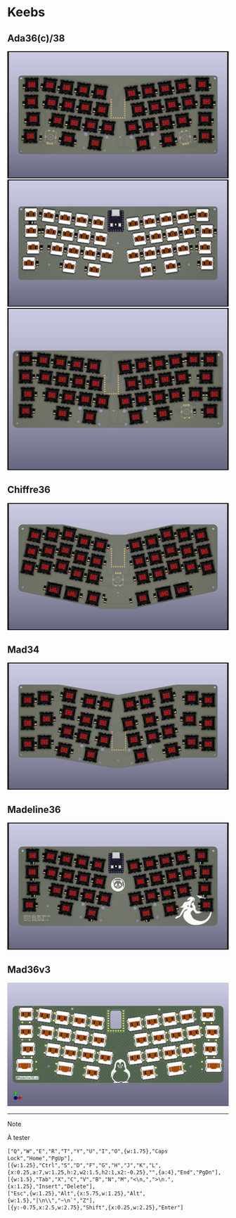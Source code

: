 # Keebs

## Ada36(c)/38

![](ada36/pcb/ada36.jpg)
![](ada36c/pcb/ada36c.png)
![](ada38/pcb/ada38.jpg)

## Chiffre36

![](chiffre36/pcb/chiffre36.jpg)

## Mad34

![](mad34/pcb/mad34.jpg)

## Madeline36

![](madeline36/pcb/madeline36-pcb.png)

## Mad36v3

![](mad36v3/pcb/mad36v3.png)

---

> [!NOTE]
>
> À tester
>
> ```
> ["Q","W","E","R","T","Y","U","I","O",{w:1.75},"Caps Lock","Home","PgUp"],
> [{w:1.25},"Ctrl","S","D","F","G","H","J","K","L",{x:0.25,a:7,w:1.25,h:2,w2:1.5,h2:1,x2:-0.25},"",{a:4},"End","PgDn"],
> [{w:1.5},"Tab","X","C","V","B","N","M","<\n,",">\n.",{x:1.25},"Insert","Delete"],
> ["Esc",{w:1.25},"Alt",{x:5.75,w:1.25},"Alt",{w:1.5},"|\n\\","~\n`","Z"],
> [{y:-0.75,x:2.5,w:2.75},"Shift",{x:0.25,w:2.25},"Enter"]
> ```

